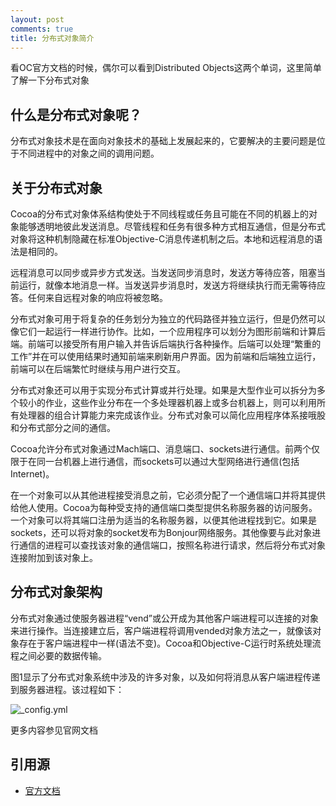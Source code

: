 ```yaml
---
layout: post
comments: true
title: 分布式对象简介
---
```


看OC官方文档的时候，偶尔可以看到Distributed Objects这两个单词，这里简单了解一下分布式对象

## 什么是分布式对象呢？

分布式对象技术是在面向对象技术的基础上发展起来的，它要解决的主要问题是位于不同进程中的对象之间的调用问题。

## 关于分布式对象
Cocoa的分布式对象体系结构使处于不同线程或任务且可能在不同的机器上的对象能够透明地彼此发送消息。尽管线程和任务有很多种方式相互通信，但是分布式对象将这种机制隐藏在标准Objective-C消息传递机制之后。本地和远程消息的语法是相同的。

远程消息可以同步或异步方式发送。当发送同步消息时，发送方等待应答，阻塞当前运行，就像本地消息一样。当发送异步消息时，发送方将继续执行而无需等待应答。任何来自远程对象的响应将被忽略。

分布式对象可用于将复杂的任务划分为独立的代码路径并独立运行，但是仍然可以像它们一起运行一样进行协作。比如，一个应用程序可以划分为图形前端和计算后端。前端可以接受所有用户输入并告诉后端执行各种操作。后端可以处理“繁重的工作”并在可以使用结果时通知前端来刷新用户界面。因为前端和后端独立运行，前端可以在后端繁忙时继续与用户进行交互。

分布式对象还可以用于实现分布式计算或并行处理。如果是大型作业可以拆分为多个较小的作业，这些作业分布在一个多处理器机器上或多台机器上，则可以利用所有处理器的组合计算能力来完成该作业。分布式对象可以简化应用程序体系接哦股和分布式部分之间的通信。

Cocoa允许分布式对象通过Mach端口、消息端口、sockets进行通信。前两个仅限于在同一台机器上进行通信，而sockets可以通过大型网络进行通信(包括Internet)。

在一个对象可以从其他进程接受消息之前，它必须分配了一个通信端口并将其提供给他人使用。Cocoa为每种受支持的通信端口类型提供名称服务器的访问服务。一个对象可以将其端口注册为适当的名称服务器，以便其他进程找到它。如果是sockets，还可以将对象的socket发布为Bonjour网络服务。其他像要与此对象进行通信的进程可以查找该对象的通信端口，按照名称进行请求，然后将分布式对象连接附加到该对象上。

## 分布式对象架构
分布式对象通过使服务器进程“vend”或公开成为其他客户端进程可以连接的对象来进行操作。当连接建立后，客户端进程将调用vended对象方法之一，就像该对象存在于客户端进程中一样(语法不变)。Cocoa和Objective-C运行时系统处理流程之间必要的数据传输。

图1显示了分布式对象系统中涉及的许多对象，以及如何将消息从客户端进程传递到服务器进程。该过程如下：

![_config.yml](https://developer.apple.com/library/archive/documentation/Cocoa/Conceptual/DistrObjects/Concepts/Art/messageflow.gif)

更多内容参见官网文档

## 引用源
+ [官方文档](https://developer.apple.com/library/archive/documentation/Cocoa/Conceptual/DistrObjects/Concepts/AboutDistributedObjects.html#//apple_ref/doc/uid/20001080-BCIBEGAC)

